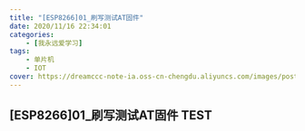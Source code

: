 ```yaml
---
title: "[ESP8266]01_刷写测试AT固件"
date: 2020/11/16 22:34:01
categories: 
    - [我永远爱学习]
tags: 
    - 单片机
    - IOT
cover: https://dreamccc-note-ia.oss-cn-chengdu.aliyuncs.com/images/posts/[ESP8266]01_刷写测试AT固件/title_s.jpg
---
```


## [ESP8266]01_刷写测试AT固件 TEST 
